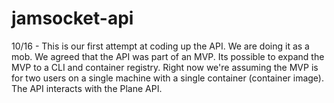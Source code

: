 # jamsocket-api

10/16 - This is our first attempt at coding up the API. We are doing it as a mob. We agreed that the API was part of an MVP. Its possible to expand the MVP to a CLI and container registry. Right now we're assuming the MVP is for two users on a single machine with a single container (container image). The API interacts with the Plane API. 